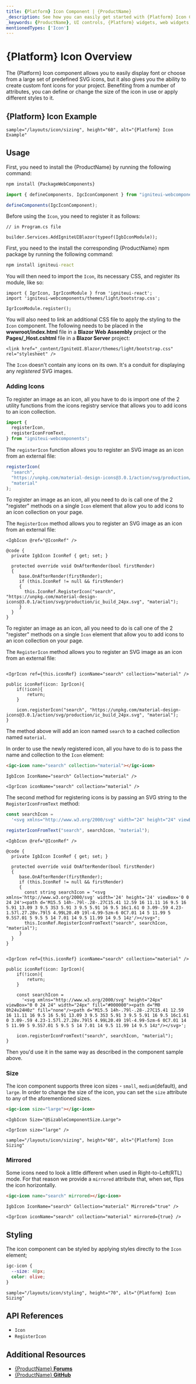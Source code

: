 ```yaml
---
title: {Platform} Icon Component | {ProductName}
_description: See how you can easily get started with {Platform} Icon Component. Choose icons and select from different styling options to customize them further.
_keywords: {ProductName}, UI controls, {Platform} widgets, web widgets, UI widgets, {Platform}, Native {Platform} Components Suite, Native {Platform} Controls, Native {Platform} Components Library, {Platform} Icon components, {Platform} Icon controls
mentionedTypes: ['Icon']
---
```


# {Platform} Icon Overview

The {Platform} Icon component allows you to easily display font or choose from a large set of predefined SVG icons, but it also gives you the ability to create custom font icons for your project. Benefiting from a number of attributes, you can define or change the size of the icon in use or apply different styles to it.

## {Platform} Icon Example

`sample="/layouts/icon/sizing", height="60", alt="{Platform} Icon Example"`


<div class="divider--half"></div>

## Usage

<!-- WebComponents -->
First, you need to install the {ProductName} by running the following command:

```cmd
npm install {PackageWebComponents}
```

```ts
import { defineComponents, IgcIconComponent } from "igniteui-webcomponents";

defineComponents(IgcIconComponent);
```

<!-- end: WebComponents -->

Before using the `Icon`, you need to register it as follows:


```razor
// in Program.cs file

builder.Services.AddIgniteUIBlazor(typeof(IgbIconModule));
```

<!-- React -->

First, you need to the install the corresponding {ProductName} npm package by running the following command:

```cmd
npm install igniteui-react
```

You will then need to import the `Icon`, its necessary CSS, and register its module, like so:

```tsx
import { IgrIcon, IgrIconModule } from 'igniteui-react';
import 'igniteui-webcomponents/themes/light/bootstrap.css';

IgrIconModule.register();
```

<!-- end: React -->

<!-- Blazor -->

You will also need to link an additional CSS file to apply the styling to the `Icon` component. The following needs to be placed in the **wwwroot/index.html** file in a **Blazor Web Assembly** project or the **Pages/_Host.cshtml** file in a **Blazor Server** project:

```razor
<link href="_content/IgniteUI.Blazor/themes/light/bootstrap.css" rel="stylesheet" />
```

<!-- end: Blazor -->

The `Icon` doesn't contain any icons on its own. It's a conduit for displaying any _registered_ SVG images.

### Adding Icons

<!-- WebComponents -->

To register an image as an icon, all you have to do is import one of the 2 utility functions from the icons registry service that allows you to add icons to an icon collection.

```ts
import {
  registerIcon,
  registerIconFromText,
} from "igniteui-webcomponents";
```

The `registerIcon` function allows you to register an SVG image as an icon from an external file:

```ts
registerIcon(
  "search",
  "https://unpkg.com/material-design-icons@3.0.1/action/svg/production/ic_build_24px.svg",
  "material"
);
```

<!-- end: WebComponents -->

<!-- Blazor -->

To register an image as an icon, all you need to do is call one of the 2 "register" methods on a single `Icon` element that allow you to add icons to an icon collection on your page.

The `RegisterIcon` method allows you to register an SVG image as an icon from an external file:

```razor
<IgbIcon @ref="@IconRef" />

@code {
  private IgbIcon IconRef { get; set; }

  protected override void OnAfterRender(bool firstRender)
  {
     base.OnAfterRender(firstRender);
     if (this.IconRef != null && firstRender)
     {
       this.IconRef.RegisterIcon("search", "https://unpkg.com/material-design-icons@3.0.1/action/svg/production/ic_build_24px.svg", "material");
     }
  }
}
```

<!-- end: Blazor -->

<!-- React -->

To register an image as an icon, all you need to do is call one of the 2 "register" methods on a single `Icon` element that allow you to add icons to an icon collection on your page.

The `RegisterIcon` method allows you to register an SVG image as an icon from an external file:

```tsx

<IgrIcon ref={this.iconRef} iconName="search" collection="material" />

public iconRef(icon: IgrIcon){
    if(!icon){
        return;
    }

    icon.registerIcon("search", "https://unpkg.com/material-design-icons@3.0.1/action/svg/production/ic_build_24px.svg", "material");
}
```

<!-- end: React -->

The method above will add an icon named `search` to a cached collection named `material`.

In order to use the newly registered icon, all you have to do is to pass the name and collection to the `Icon` element:

```html
<igc-icon name="search" collection="material"></igc-icon>
```

```razor
IgbIcon IconName="search" Collection="material" />
```

```tsx
<IgrIcon iconName="search" collection="material" />
```

The second method for registering icons is by passing an SVG string to the `RegisterIconFromText` method:

```ts
const searchIcon =
  '<svg xmlns="http://www.w3.org/2000/svg" width="24" height="24" viewBox="0 0 24 24"><path d="M15.5 14h-.79l-.28-.27C15.41 12.59 16 11.11 16 9.5 16 5.91 13.09 3 9.5 3S3 5.91 3 9.5 5.91 16 9.5 16c1.61 0 3.09-.59 4.23-1.57l.27.28v.79l5 4.99L20.49 19l-4.99-5zm-6 0C7.01 14 5 11.99 5 9.5S7.01 5 9.5 5 14 7.01 14 9.5 11.99 14 9.5 14z"/></svg>';

registerIconFromText("search", searchIcon, "material");
```

```razor
<IgbIcon @ref="@IconRef" />

@code {
  private IgbIcon IconRef { get; set; }

  protected override void OnAfterRender(bool firstRender)
  {
     base.OnAfterRender(firstRender);
     if (this.IconRef != null && firstRender)
     {
       const string searchIcon = "<svg xmlns='http://www.w3.org/2000/svg' width='24' height='24' viewBox='0 0 24 24'><path d='M15.5 14h-.79l-.28-.27C15.41 12.59 16 11.11 16 9.5 16 5.91 13.09 3 9.5 3S3 5.91 3 9.5 5.91 16 9.5 16c1.61 0 3.09-.59 4.23-1.57l.27.28v.79l5 4.99L20.49 19l-4.99-5zm-6 0C7.01 14 5 11.99 5 9.5S7.01 5 9.5 5 14 7.01 14 9.5 11.99 14 9.5 14z'/></svg>";
       this.IconRef.RegisterIconFromText("search", searchIcon, "material");
     }
  }
}
```

```tsx

<IgrIcon ref={this.iconRef} iconName="search" collection="material" />

public iconRef(icon: IgrIcon){
    if(!icon){
        return;
    }

    const searchIcon =
      '<svg xmlns="http://www.w3.org/2000/svg" height="24px" viewBox="0 0 24 24" width="24px" fill="#000000"><path d="M0 0h24v24H0z" fill="none"/><path d="M15.5 14h-.79l-.28-.27C15.41 12.59 16 11.11 16 9.5 16 5.91 13.09 3 9.5 3S3 5.91 3 9.5 5.91 16 9.5 16c1.61 0 3.09-.59 4.23-1.57l.27.28v.79l5 4.99L20.49 19l-4.99-5zm-6 0C7.01 14 5 11.99 5 9.5S7.01 5 9.5 5 14 7.01 14 9.5 11.99 14 9.5 14z"/></svg>';

    icon.registerIconFromText("search", searchIcon, "material");
}
```

Then you'd use it in the same way as described in the component sample above.

### Size

The icon component supports three icon sizes - `small`, `medium`(default), and `large`. In order to change the size of the icon, you can set the `size` attribute to any of the aforementioned sizes.

```html
<igc-icon size="large"></igc-icon>
```

```razor
<IgbIcon Size="@SizableComponentSize.Large">
```

```tsx
<IgrIcon size="large" />
```

`sample="/layouts/icon/sizing", height="60", alt="{Platform} Icon Sizing"`


### Mirrored

Some icons need to look a little different when used in Right-to-Left(RTL) mode. For that reason we provide a `mirrored` attribute that, when set, flips the icon horizontally.

```html
<igc-icon name="search" mirrored></igc-icon>
```

```razor
IgbIcon IconName="search" Collection="material" Mirrored="true" />
```

```tsx
<IgrIcon iconName="search" collection="material" mirrored={true} />
```

## Styling

The icon component can be styled by applying styles directly to the `Icon` element;

```css
igc-icon {
  --size: 48px;
  color: olive;
}
```

`sample="/layouts/icon/styling", height="70", alt="{Platform} Icon Sizing"`

## API References

 - `Icon`
 - `RegisterIcon`

## Additional Resources

* [{ProductName} **Forums**]({ForumsLink})
* [{ProductName} **GitHub**]({GithubLink})